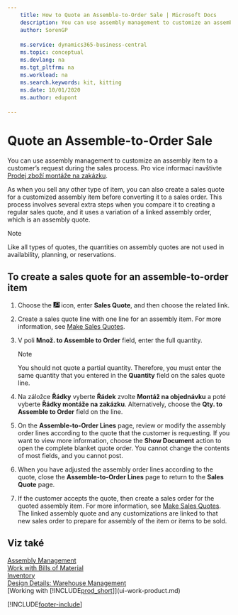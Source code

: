 ```yaml
---
    title: How to Quote an Assemble-to-Order Sale | Microsoft Docs
    description: You can use assembly management to customize an assembly item to a customer’s request during the sales process.
    author: SorenGP

    ms.service: dynamics365-business-central
    ms.topic: conceptual
    ms.devlang: na
    ms.tgt_pltfrm: na
    ms.workload: na
    ms.search.keywords: kit, kitting
    ms.date: 10/01/2020
    ms.author: edupont

---
```

# Quote an Assemble-to-Order Sale
You can use assembly management to customize an assembly item to a customer’s request during the sales process. Pro více informací navštivte [Prodej zboží montáže na zakázku](assembly-how-to-sell-items-assembled-to-order.md).

As when you sell any other type of item, you can also create a sales quote for a customized assembly item before converting it to a sales order. This process involves several extra steps when you compare it to creating a regular sales quote, and it uses a variation of a linked assembly order, which is an assembly quote.

> [!NOTE]  
> Like all types of quotes, the quantities on assembly quotes are not used in availability, planning, or reservations.

## To create a sales quote for an assemble-to-order item
1. Choose the ![Lightbulb that opens the Tell Me feature](media/ui-search/search_small.png "Tell me what you want to do") icon, enter **Sales Quote**, and then choose the related link.
2. Create a sales quote line with one line for an assembly item. For more information, see [Make Sales Quotes](sales-how-make-offers.md).
3. V poli **Množ. to Assemble to Order** field, enter the full quantity.

   > [!NOTE]  
   > You should not quote a partial quantity. Therefore, you must enter the same quantity that you entered in the **Quantity** field on the sales quote line.

4. Na záložce **Řádky** vyberte **Řádek** zvolte **Montáž na objednávku** a poté vyberte **Řádky montáže na zakázku**. Alternatively, choose the **Qty. to Assemble to Order** field on the line.
5. On the **Assemble-to-Order Lines** page, review or modify the assembly order lines according to the quote that the customer is requesting. If you want to view more information, choose the **Show Document** action to open the complete blanket quote order. You cannot change the contents of most fields, and you cannot post.
6. When you have adjusted the assembly order lines according to the quote, close the **Assemble-to-Order Lines** page to return to the **Sales Quote** page.
7. If the customer accepts the quote, then create a sales order for the quoted assembly item. For more information, see [Make Sales Quotes](sales-how-make-offers.md). The linked assembly quote and any customizations are linked to that new sales order to prepare for assembly of the item or items to be sold.

## Viz také
[Assembly Management](assembly-assemble-items.md)  
[Work with Bills of Material](inventory-how-work-BOMs.md)  
[Inventory](inventory-manage-inventory.md)  
[Design Details: Warehouse Management](design-details-warehouse-management.md)  
[Working with [!INCLUDE[prod_short](includes/prod_short.md)]](ui-work-product.md)


[!INCLUDE[footer-include](includes/footer-banner.md)]